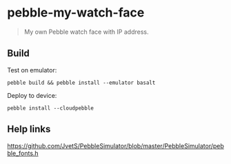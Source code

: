 # pebble-my-watch-face

> My own Pebble watch face with IP address.

## Build

Test on emulator:

```
pebble build && pebble install --emulator basalt
```

Deploy to device:

```
pebble install --cloudpebble
```

## Help links

https://github.com/JvetS/PebbleSimulator/blob/master/PebbleSimulator/pebble_fonts.h
